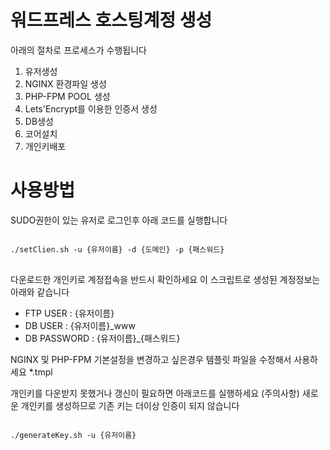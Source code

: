 # 워드프레스 호스팅계정 생성

아래의 절차로 프로세스가 수행됩니다

1. 유저생성
2. NGINX 환경파일 생성
3. PHP-FPM POOL 생성
4. Lets'Encrypt를 이용한 인증서 생성
5. DB생성
6. 코어설치 
7. 개인키배포

# 사용방법
SUDO권한이 있는 유저로 로그인후 아래 코드를 실행합니다 
<pre>
<code>
./setClien.sh -u {유저이름} -d {도메인} -p {패스워드}
</code>
</pre>

다운로드한 개인키로 계정접속을 반드시 확인하세요 
이 스크립트로 생성된 계정정보는  아래와 같습니다 
- FTP USER : {유저이름}
- DB USER : {유저이름}_www
- DB PASSWORD : {유저이름}_{패스워드}

NGINX 및 PHP-FPM 기본설정을 변경하고 싶은경우 템플릿 파일을 수정해서 사용하세요 
*.tmpl

개인키를 다운받지 못했거나 갱신이 필요하면 아래코드를 실행하세요
(주의사항) 새로운 개인키를 생성하므로 기존 키는 더이상 인증이 되지 않습니다 
<pre>
<code>
./generateKey.sh -u {유저이름}
</code>
</pre>
 
